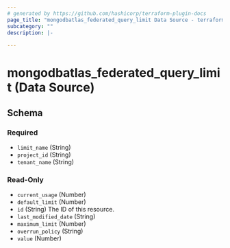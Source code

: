 ```yaml
---
# generated by https://github.com/hashicorp/terraform-plugin-docs
page_title: "mongodbatlas_federated_query_limit Data Source - terraform-provider-mongodbatlas"
subcategory: ""
description: |-
  
---
```


# mongodbatlas_federated_query_limit (Data Source)





<!-- schema generated by tfplugindocs -->
## Schema

### Required

- `limit_name` (String)
- `project_id` (String)
- `tenant_name` (String)

### Read-Only

- `current_usage` (Number)
- `default_limit` (Number)
- `id` (String) The ID of this resource.
- `last_modified_date` (String)
- `maximum_limit` (Number)
- `overrun_policy` (String)
- `value` (Number)
